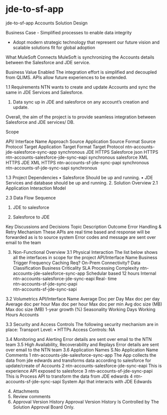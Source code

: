# jde-to-sf-app
jde-to-sf-app
Accounts Solution Design
 
 
Business Case 	- Simplified processes to enable data integrity
- Adopt modern strategic technology that represent our future vision and scalable solutions fit for global adoption

 
What MuleSoft Connects	MuleSoft is synchronizing the Accounts details between the Salesforce and 
JDE service.
 
Business Value Enabled	The integration effort is simplified and decoupled from QLIMS. APIs allow future experiences to be extended.


1.1 Requirements
NTN wants to create and update Accounts and sync the same in JDE Services and Salesforce.
1.	Data sync up in JDE and salesforce on any account’s creation and update.

Overall, the aim of the project is to provide seamless integration between Salesforce and JDE services/ DB.

Scope


API/ Interface Name	Approach	Source Application	Source Format	Source Protocol	Target Application	Target Format	Target Protocol
ntn-accounts-jde-salesforce-sync-app	synchronous	JDE	 	HTTPS	Salesforce	 json	HTTPS
ntn-accounts-salesforce-jde-sync-eapi	synchronous	salesforce	 XML	HTTPS	JDE	XML 	HTTPS 
ntn-accounts-sf-jde-sync-papi	synchronous						
ntn-accounts-sf-jde-sync-sapi	synchronous						

1.3 Project Dependencies
•	Salesforce Should be up and running.
•	 JDE Services and database should be up and running.
2. Solution Overview
2.1 Application Interaction Model 
 	
 


2.3 Data Flow Sequence 
1. JDE to salesforce
 
2.	Salesforce to JDE 


	
Key Discussions and Decisions
Topic 	Description 	Outcome 
Error Handling & Retry Mechanism	These APIs are real time based and response will be forwarded as is to source system	Error codes and message are sent over email to the team


3. Non-Functional Overview
3.1 Physical Interaction
The list below shows all the interfaces in scope for the project
API/Interface Name	Business Trigger	Frequency	Caching Req?	On-Prem Connectivity?	Data Classification	Business Criticality	SLA	Processing Complexity
ntn-accounts-jde-salesforce-sync-app	Schedular based	12 hours	 	 	Internal	 	 	 
ntn-accounts-salesforce-jde-sync-eapi	Real- time	 	 	 	 	 	 	 
ntn-accounts-sf-jde-sync-papi								
ntn-accounts-sf-jde-sync-sapi								

3.2 Volumetrics
API/Interface Name	Average Doc per Day	Max doc per day	Average doc per hour	Max doc per hour	Max doc per min	Avg doc size (MB)	Max doc size (MB)	1-year growth (%)	Seasonality	Working Days	Working Hours
Accounts											


3.3 Security and Access Controls
The following security mechanism are in place:
Transport Level:
•	HTTPs
Access Controls:
NA

3.4 Monitoring and Alerting
Error details are sent over email to the NTN team
3.5 High Availability, Recoverability and Replays
Error details are sent over email to the NTN team
3.6 Application Names
S.No 	Application Name 	Comments 
1	ntn-accounts-jde-salesforce-sync-app	The App collects the data from jde edwards and transforms data according to salesforce for update/create of Accounts
2	ntn-accounts-salesforce-jde-sync-eapi	This is experience API exposed to salesforce
3	ntn-accounts-sf-jde-sync-papi	This is Process API to transform the data from JDE edwards
4	ntn-accounts-sf-jde-sync-sapi	System Api that interacts with JDE Edwards 


4. Attachments
5. Review comments
6. Approval Version History
Approval Version History Is Controlled by The Solution Approval Board Only. 

